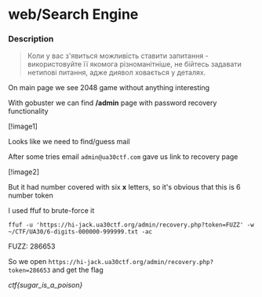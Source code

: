 # web/Search Engine

### Description
> Коли у вас з'явиться можливість ставити запитання - використовуйте її якомога різноманітніше, не бійтесь задавати нетипові питання, адже диявол ховається у деталях.

On main page we see 2048 game without anything interesting

With gobuster we can find **/admin** page with password recovery functionality

[!image1]

Looks like we need to find/guess mail

After some tries email `admin@ua30ctf.com` gave us link to recovery page

[!image2]

But it had number covered with six **x** letters, so it's obvious that this is 6 number token

I used ffuf to brute-force it

`ffuf -u 'https://hi-jack.ua30ctf.org/admin/recovery.php?token=FUZZ' -w ~/CTF/UA30/6-digits-000000-999999.txt -ac`

FUZZ: 286653

So we open `https://hi-jack.ua30ctf.org/admin/recovery.php?token=286653` and get the flag

*ctf{sugar_is_a_poison}*

